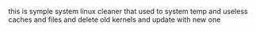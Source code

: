 this is symple system linux cleaner that used to system temp and useless caches and files and delete old kernels and update with new one
